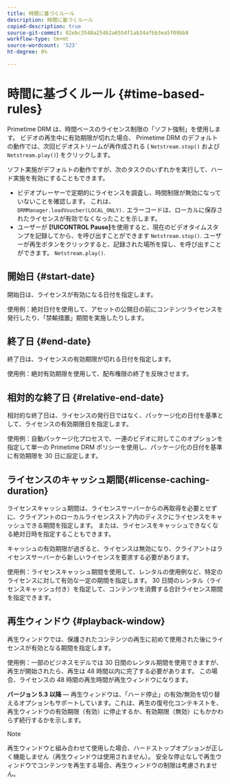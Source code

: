 ```yaml
---
title: 時間に基づくルール
description: 時間に基づくルール
copied-description: true
source-git-commit: 02ebc3548a254b2a6554f1ab34afbb3ea5f09bb8
workflow-type: tm+mt
source-wordcount: '523'
ht-degree: 0%

---
```


# 時間に基づくルール {#time-based-rules}

Primetime DRM は、時間ベースのライセンス制限の「ソフト強制」を使用します。 ビデオの再生中に有効期限が切れた場合、 Primetime DRM のデフォルトの動作では、次回ビデオストリームが再作成される ( `Netstream.stop()` および `Netstream.play()`) をクリックします。

ソフト実施がデフォルトの動作ですが、次のタスクのいずれかを実行して、ハード実施を有効にすることもできます。

* ビデオプレーヤーで定期的にライセンスを調査し、時間制限が無効になっていないことを確認します。 これは、 `DRMManager.loadVoucher(LOCAL_ONLY).` エラーコードは、ローカルに保存されたライセンスが有効でなくなったことを示します。
* ユーザーが **[!UICONTROL Pause]**&#x200B;を使用すると、現在のビデオタイムスタンプを記録してから、を呼び出すことができます `Netstream.stop()`. ユーザーが再生ボタンをクリックすると、記録された場所を探し、を呼び出すことができます。 `Netstream.play()`.

## 開始日 {#start-date}

開始日は、ライセンスが有効になる日付を指定します。

使用例：絶対日付を使用して、アセットの公開日の前にコンテンツライセンスを発行したり、「禁輸措置」期間を実施したりします。

## 終了日 {#end-date}

終了日は、ライセンスの有効期限が切れる日付を指定します。

使用例：絶対有効期限を使用して、配布権限の終了を反映させます。

## 相対的な終了日 {#relative-end-date}

相対的な終了日は、ライセンスの発行日ではなく、パッケージ化の日付を基準として、ライセンスの有効期限日を指定します。

使用例：自動パッケージ化プロセスで、一連のビデオに対してこのオプションを指定して単一の Primetime DRM ポリシーを使用し、パッケージ化の日付を基準に有効期限を 30 日に設定します。

## ライセンスのキャッシュ期間{#license-caching-duration}

ライセンスキャッシュ期間は、ライセンスサーバーからの再取得を必要とせずに、クライアントのローカルライセンスストア内のディスクにライセンスをキャッシュできる期間を指定します。 または、ライセンスをキャッシュできなくなる絶対日時を指定することもできます。

キャッシュの有効期限が過ぎると、ライセンスは無効になり、クライアントはライセンスサーバーから新しいライセンスを要求する必要があります。

使用例：ライセンスキャッシュ期間を使用して、レンタルの使用例など、特定のライセンスに対して有効な一定の期間を指定します。 30 日間のレンタル（ライセンスキャッシュ付き）を指定して、コンテンツを消費する合計ライセンス期間を指定できます。

## 再生ウィンドウ {#playback-window}

再生ウィンドウでは、保護されたコンテンツの再生に初めて使用された後にライセンスが有効となる期間を指定します。

使用例：一部のビジネスモデルでは 30 日間のレンタル期間を使用できますが、再生が開始されたら、再生は 48 時間以内に完了する必要があります。 この場合、ライセンスの 48 時間の再生時間が再生ウィンドウになります。

**バージョン 5.3 以降**  — 再生ウィンドウは、「ハード停止」の有効/無効を切り替えるオプションもサポートしています。これは、再生の復号化コンテキストを、再生ウィンドウの有効期限（有効）に停止するか、有効期限（無効）にもかかわらず続行するかを示します。

>[!NOTE]
>
>再生ウィンドウと組み合わせて使用した場合、ハードストップオプションが正しく機能しません（再生ウィンドウは使用されません）。 安全な停止なしで再生ウィンドウでコンテンツを再生する場合、再生ウィンドウの制限は考慮されません。
